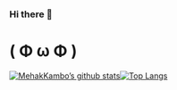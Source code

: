 ### Hi there 👋

<!--
**MehakKambo/MehakKambo** is a ✨ _special_ ✨ repository because its `README.md` (this file) appears on your GitHub profile.

Here are some ideas to get you started:

- 🔭 I’m currently working on ...
- 🌱 I’m currently learning ...
- 👯 I’m looking to collaborate on ...
- 🤔 I’m looking for help with ...
- 💬 Ask me about ...
- 📫 How to reach me: ...
- 😄 Pronouns: ...
- ⚡ Fun fact: ...
-->
# ( Φ ω Φ )
[![MehakKambo’s github stats](https://github-readme-stats-khaki-gamma.vercel.app/api?username=MehakKambo&line_height=24&count_private=true&show_icons=true&theme=dark)](https://github.com/anuraghazra/github-readme-stats)[![Top Langs](https://github-readme-stats-khaki-gamma.vercel.app/api/top-langs/?username=MehakKambo&layout=compact&langs_count=8&exclude_repo=bingode,github-readme-stats&card_width=277)](https://github.com/anuraghazra/github-readme-stats)
